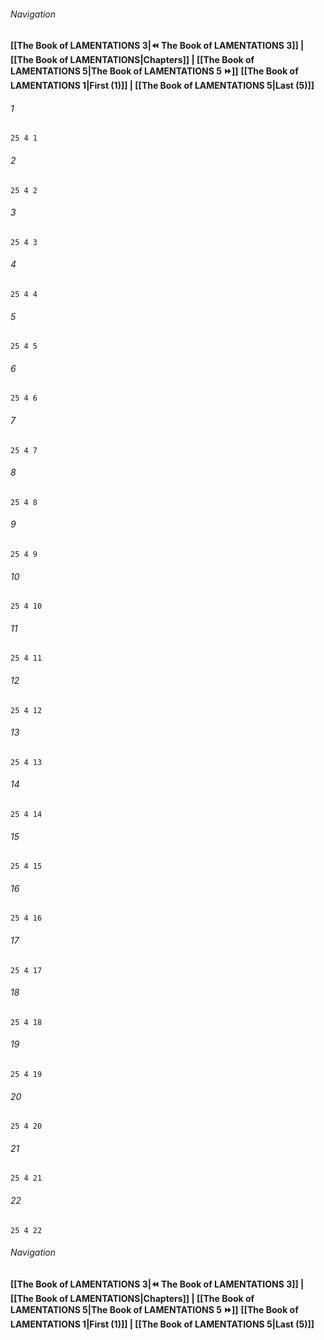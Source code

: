 
###### Navigation
**[[The Book of LAMENTATIONS 3|⏪ The Book of LAMENTATIONS 3]] | [[The Book of LAMENTATIONS|Chapters]] | [[The Book of LAMENTATIONS 5|The Book of LAMENTATIONS 5 ⏩]]**
**[[The Book of LAMENTATIONS 1|First (1)]] | [[The Book of LAMENTATIONS 5|Last (5)]]**

###### 1
``` verse
25 4 1 
```
###### 2
``` verse
25 4 2 
```
###### 3
``` verse
25 4 3 
```
###### 4
``` verse
25 4 4 
```
###### 5
``` verse
25 4 5 
```
###### 6
``` verse
25 4 6 
```
###### 7
``` verse
25 4 7 
```
###### 8
``` verse
25 4 8 
```
###### 9
``` verse
25 4 9 
```
###### 10
``` verse
25 4 10 
```
###### 11
``` verse
25 4 11 
```
###### 12
``` verse
25 4 12 
```
###### 13
``` verse
25 4 13 
```
###### 14
``` verse
25 4 14 
```
###### 15
``` verse
25 4 15 
```
###### 16
``` verse
25 4 16 
```
###### 17
``` verse
25 4 17 
```
###### 18
``` verse
25 4 18 
```
###### 19
``` verse
25 4 19 
```
###### 20
``` verse
25 4 20 
```
###### 21
``` verse
25 4 21 
```
###### 22
``` verse
25 4 22 
```

###### Navigation
**[[The Book of LAMENTATIONS 3|⏪ The Book of LAMENTATIONS 3]] | [[The Book of LAMENTATIONS|Chapters]] | [[The Book of LAMENTATIONS 5|The Book of LAMENTATIONS 5 ⏩]]**
**[[The Book of LAMENTATIONS 1|First (1)]] | [[The Book of LAMENTATIONS 5|Last (5)]]**

